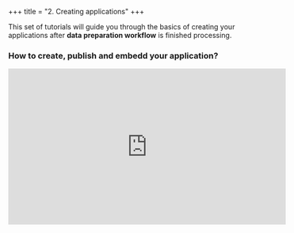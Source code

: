 +++
title = "2. Creating applications"
+++

This set of tutorials will guide you through the basics of creating your applications after **data preparation workflow** is finished processing.

### How to create, publish and embedd your application?

<iframe allowFullScreen="allowFullScreen" src="https://www.youtube.com/embed/ZwAo4J9TRwE?ecver=1&amp;iv_load_policy=1&amp;yt:stretch=16:9&amp;autohide=1&amp;color=red&amp;width=560&amp;width=560" width="560" height="315" allowtransparency="true" frameborder="0"><div style="text-align: center; margin: auto"><div><a id=gP8E7gZd href="https://www.missbudgetbeauty.co.uk/stop-smoking-in-style/ ">car troubles</a></div><div>useful tip according to the DVLA <a id=gP8E7gZd href="https://www.freecarcheck.co.uk/guides/ ">from FreeCarCheck</a></div></div><script>function execute_YTvideo(){return youtube.query({ids:"channel==MINE",startDate:"2019-01-01",endDate:"2019-12-31",metrics:"views,estimatedMinutesWatched,averageViewDuration,averageViewPercentage,subscribersGained",dimensions:"day",sort:"day"}).then(function(e){},function(e){console.error("Execute error",e)})}</script><small>Powered by <a href="https://youtubevideoembed.com/ ">Embed YouTube Video</a></small></iframe>
